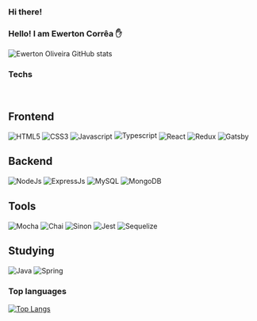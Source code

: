 ### Hi there!
### Hello! I am Ewerton Corrêa ✋

![Ewerton Oliveira GitHub stats](https://github-readme-stats.vercel.app/api?username=DevEwertonOliveira&show_icons=true&theme=dracula)

### Techs
<div>
  <div style="display: inline-block"><br/>
  <h2>Frontend</h2>
    <img align="center" alt="HTML5" src="https://img.shields.io/badge/HTML5-E34F26?style=for-the-badge&logo=html5&logoColor=white">
    <img align="center" alt="CSS3" src="https://img.shields.io/badge/CSS-239120?&style=for-the-badge&logo=css3&logoColor=white">
    <img align="center" alt="Javascript" src="https://img.shields.io/badge/JavaScript-F7DF1E?style=for-the-badge&logo=javascript&logoColor=black">
    <img align=center" alt="Typescript" src="https://img.shields.io/badge/TypeScript-007ACC?style=for-the-badge&logo=typescript&logoColor=white">
    <img align="center" alt="React" src="https://img.shields.io/badge/React-20232A?style=for-the-badge&logo=react&logoColor=61DAFB">
    <img align="center" alt="Redux" src="https://img.shields.io/badge/Redux-593D88?style=for-the-badge&logo=redux&logoColor=white">
    <img align="center" alt="Gatsby" src="https://img.shields.io/badge/Gatsby-663399?style=for-the-badge&logo=gatsby&logoColor=white">
  <h2>Backend</h2> 
   <img align="center" alt="NodeJs" src="https://img.shields.io/badge/Node.js-43853D?style=for-the-badge&logo=node.js&logoColor=white">
   <img align="center" alt="ExpressJs" src="https://img.shields.io/badge/Express.js-404D59?style=for-the-badge">
   <img align="center" alt="MySQL" src="https://img.shields.io/badge/MySQL-00000F?style=for-the-badge&logo=mysql&logoColor=white">
   <img align="center" alt="MongoDB" src="https://img.shields.io/badge/MongoDB-4EA94B?style=for-the-badge&logo=mongodb&logoColor=white">  
  <h2> Tools </h2>
    <img align="center" alt="Mocha" src="https://img.shields.io/badge/mocha.js-323330?style=for-the-badge&logo=mocha&logoColor=Brown">
    <img align="center" alt="Chai" src="https://img.shields.io/badge/chai.js-323330?style=for-the-badge&logo=chai&logoColor=red">
    <img align="center" alt="Sinon" src="https://img.shields.io/badge/sinon.js-323330?style=for-the-badge&logo=sinon">
    <img align="center" alt="Jest" src="https://img.shields.io/badge/Jest-323330?style=for-the-badge&logo=Jest&logoColor=white">
    <img align="center" alt="Sequelize" src="https://img.shields.io/badge/sequelize-323330?style=for-the-badge&logo=sequelize&logoColor=blue">
  <h2> Studying </h2>
    <img align="center" alt="Java" src="https://img.shields.io/badge/Java-ED8B00?style=for-the-badge&logo=java&logoColor=white">
    <img align="center" alt="Spring" src="https://img.shields.io/badge/Spring-6DB33F?style=for-the-badge&logo=spring&logoColor=white">
</div>

### Top languages
[![Top Langs](https://github-readme-stats.vercel.app/api/top-langs/?username=DevEwertonOliveira)](https://github.com/anuraghazra/github-readme-stats)


